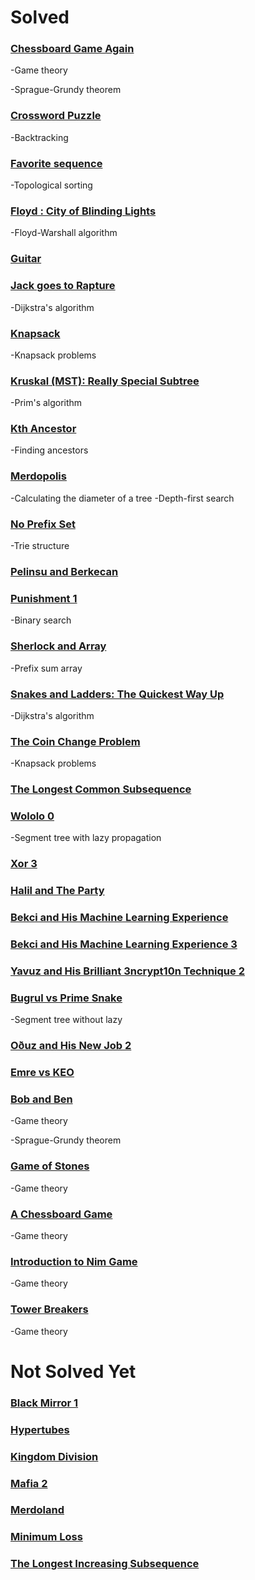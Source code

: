 # Solved

### [Chessboard Game Again](https://www.hackerrank.com/contests/inzva-acsc-foundation-upsolving/challenges/chessboard-game-again-1)
-Game theory

-Sprague-Grundy theorem

### [Crossword Puzzle](https://www.hackerrank.com/contests/inzva-acsc-foundation-upsolving/challenges/crossword-puzzle/submissions/code/1308710627)
-Backtracking

### [Favorite sequence](https://www.hackerrank.com/contests/inzva-acsc-foundation-upsolving/challenges/favourite-sequence)
-Topological sorting

### [Floyd : City of Blinding Lights](https://www.hackerrank.com/contests/inzva-acsc-foundation-upsolving/challenges/floyd-city-of-blinding-lights)
-Floyd-Warshall algorithm

### [Guitar](https://www.hackerrank.com/contests/inzva-acsc-foundation-final/challenges/guitar)

### [Jack goes to Rapture](https://www.hackerrank.com/contests/inzva-acsc-foundation-upsolving/challenges/jack-goes-to-rapture)
-Dijkstra's algorithm

### [Knapsack](https://www.hackerrank.com/contests/inzva-acsc-foundation-upsolving/challenges/unbounded-knapsack)
-Knapsack problems

### [Kruskal (MST): Really Special Subtree](https://www.hackerrank.com/contests/inzva-acsc-foundation-upsolving/challenges/kruskalmstrsub/problem)
-Prim's algorithm

### [Kth Ancestor](https://www.hackerrank.com/contests/inzva-acsc-foundation-upsolving/challenges/kth-ancestor/submissions)
-Finding ancestors

### [Merdopolis](https://www.hackerrank.com/contests/inzva-acsc-foundation-upsolving/challenges/merdopolis)
-Calculating the diameter of a tree
-Depth-first search

### [No Prefix Set](https://www.hackerrank.com/contests/inzva-acsc-foundation-upsolving/challenges/no-prefix-set)
-Trie structure

### [Pelinsu and Berkecan](https://www.hackerrank.com/contests/inzva-acsc-foundation-final/challenges/pelinsu-and-berkecan)

### [Punishment 1](https://www.hackerrank.com/contests/inzva-acsc-foundation-final/challenges/punishment-1)
-Binary search

### [Sherlock and Array](https://www.hackerrank.com/contests/inzva-acsc-foundation-upsolving/challenges/sherlock-and-array)
-Prefix sum array

### [Snakes and Ladders: The Quickest Way Up](https://www.hackerrank.com/contests/inzva-acsc-foundation-upsolving/challenges/the-quickest-way-up)
-Dijkstra's algorithm

### [The Coin Change Problem](https://www.hackerrank.com/challenges/coin-change/submissions)
-Knapsack problems

### [The Longest Common Subsequence](https://www.hackerrank.com/contests/inzva-acsc-foundation-upsolving/challenges/dynamic-programming-classics-the-longest-common-subsequence)


### [Wololo 0](https://www.hackerrank.com/contests/inzva-acsc-foundation-upsolving/challenges/wololo-0)
-Segment tree with lazy propagation

### [Xor 3](https://www.hackerrank.com/contests/inzva-acsc-foundation-upsolving/challenges/xor-3-3)

### [Halil and The Party](https://www.hackerrank.com/contests/itu-acm-contest-1/challenges/halil-and-party)

### [Bekci and His Machine Learning Experience](https://www.hackerrank.com/contests/itu-acm-contest-1/challenges/bekci-and-his-machine-learning-experience)

### [Bekci and His Machine Learning Experience 3](https://www.hackerrank.com/contests/itu-acm-contest-2/challenges/bekci-and-his-machine-learning-experience-3)

### [Yavuz and His Brilliant 3ncrypt10n Technique 2](https://www.hackerrank.com/contests/itu-acm-contest-2/challenges/yavuz-and-his-brilliant-3ncrypt10n-technique-2)

### [Bugrul vs Prime Snake](https://www.hackerrank.com/contests/itu-acm-contest-2/challenges/bugrul-vs-prime-snake)
-Segment tree without lazy

### [Oðuz and His New Job 2](https://www.hackerrank.com/contests/itu-acm-contest-2/challenges/oguz-and-his-new-job-2)

### [Emre vs KEO](https://www.hackerrank.com/contests/itu-acm-contest-2/challenges/emre-vs-keo)

### [Bob and Ben](https://www.hackerrank.com/challenges/bob-and-ben/problem)
-Game theory

-Sprague-Grundy theorem

### [Game of Stones](https://www.hackerrank.com/challenges/game-of-stones-1/problem)
-Game theory

### [A Chessboard Game](https://www.hackerrank.com/challenges/a-chessboard-game-1/problem)
-Game theory

### [Introduction to Nim Game](https://www.hackerrank.com/challenges/nim-game-1/problem)
-Game theory

### [Tower Breakers](https://www.hackerrank.com/challenges/tower-breakers-1/problem)
-Game theory

# Not Solved Yet

### [Black Mirror 1](https://www.hackerrank.com/contests/inzva-acsc-foundation-final/challenges/black-mirror-1)

### [Hypertubes](https://www.hackerrank.com/contests/inzva-acsc-foundation-final/challenges/hypertubes)

### [Kingdom Division](https://www.hackerrank.com/contests/inzva-acsc-foundation-upsolving/challenges/kingdom-division)

### [Mafia 2](https://www.hackerrank.com/contests/inzva-acsc-foundation-final/challenges/mafia-2)

### [Merdoland](https://www.hackerrank.com/contests/inzva-acsc-foundation-final/challenges/merdoland)

### [Minimum Loss](https://www.hackerrank.com/challenges/minimum-loss/problem)

### [The Longest Increasing Subsequence](https://www.hackerrank.com/contests/inzva-acsc-foundation-upsolving/challenges/longest-increasing-subsequent)
